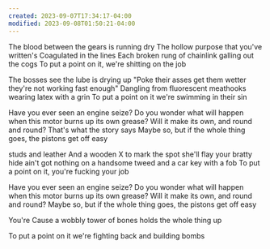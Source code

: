 ```yaml
---
created: 2023-09-07T17:34:17-04:00
modified: 2023-09-08T01:50:21-04:00
---
```


The blood between the gears is running dry
The hollow purpose that you've written's Coagulated in the lines
Each broken rung of chainlink galling out the cogs
To put a point on it, we're shitting on the job

The bosses see the lube is drying up
"Poke their asses get them wetter they're not working fast enough"
Dangling from fluorescent meathooks wearing latex with a grin
To put a point on it we're swimming in their sin

Have you ever seen an engine seize?
Do you wonder what will happen when this motor burns up its own grease?
Will it make its own, and round and round?
That's what the story says
Maybe so, but if the whole thing goes, the pistons get off easy


 studs and leather 
And a wooden X to mark the spot she'll flay your bratty hide
ain't got nothing on a handsome tweed and a car key with a fob
To put a point on it, you're fucking your job

Have you ever seen an engine seize?
Do you wonder what will happen when this motor burns up its own grease?
Will it make its own, and round and round?
Maybe so, but if the whole thing goes, the pistons get off easy

You're
Cause a wobbly tower of bones holds the whole thing up

To put a point on it we're fighting back and building bombs
